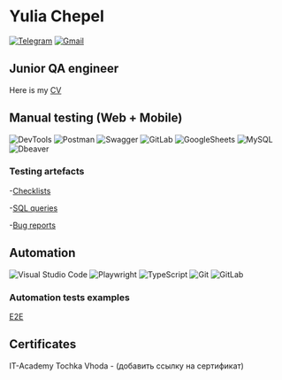 # Yulia Chepel
[![Telegram](https://img.shields.io/badge/Telegram-1a3136?style=social&logo=telegram)](https://t.me/chepeliu)
[![Gmail](https://img.shields.io/badge/Gmail-1a3136?style=social&logo=gmail)](mailto:chepelyu17@gmail.com)


## Junior QA engineer

Here is my [CV](https://docs.google.com/document/d/19dt9wsOTTi4emkbtr6Or8fisqUH0iVO-VlFR63Mz3BU/edit#heading=h.r4fb0nowgw1n)


## Manual testing (Web + Mobile)

![DevTools](https://img.shields.io/badge/DevTools-122529?style=for-the-badge&logo=googlechrome)
![Postman](https://img.shields.io/badge/Postman-122529?style=for-the-badge&logo=postman&logoColor=f76935)
![Swagger](https://img.shields.io/badge/Swagger-122529?style=for-the-badge&logo=swagger&logoColor=7ede2b)
![GitLab](https://img.shields.io/badge/GitLab_Issues-122529?style=for-the-badge&logo=gitlab)
![GoogleSheets](https://img.shields.io/badge/Google%20Sheets-122529?style=for-the-badge&logo=google-sheets)
![MySQL](https://img.shields.io/badge/MySQL-122529?style=for-the-badge&logo=mysql)
![Dbeaver](https://img.shields.io/badge/Dbeaver-122529?style=for-the-badge&logo=dbeaver)


### Testing artefacts

-[Checklists](https://docs.google.com/spreadsheets/d/1dW5CpQs7G2TBUZl04zzWG5lvOeuwCyqZ/edit#gid=381519670)

-[SQL queries](https://docs.google.com/document/d/11lKavXQKp2NXj81a_H2uy06DF1id7ST0T1snizHD1wI/edit?usp=sharing)

-[Bug reports](https://github.com/yuliachepel/for-bugs/issues)

## Automation

![Visual Studio Code](https://img.shields.io/badge/Visual%20Studio%20Code-122529?style=for-the-badge&logo=visual-studio-code&logoColor=0080FF)
![Playwright](https://img.shields.io/badge/Playwright-122529?style=for-the-badge&logo=playwright)
![TypeScript](https://img.shields.io/badge/typescript-122529?style=for-the-badge&logo=typescript)
![Git](https://img.shields.io/badge/Git-122529?style=for-the-badge&logo=git)
![GitLab](https://img.shields.io/badge/GitLab-122529?style=for-the-badge&logo=gitlab)

### Automation tests examples
[E2E](https://github.com/yuliachepel/tests)

## Certificates
IT-Academy Tochka Vhoda - (добавить ссылку на сертификат)
